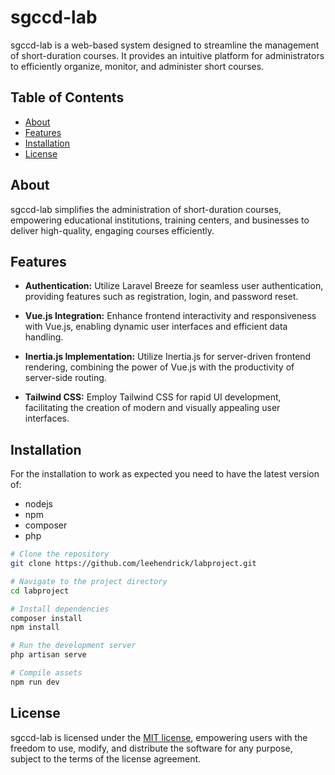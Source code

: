 # sgccd-lab

sgccd-lab is a web-based system designed to streamline the management of short-duration courses. It provides an intuitive platform for administrators to efficiently organize, monitor, and administer short courses.

## Table of Contents

- [About](#about)
- [Features](#features)
- [Installation](#installation)
- [License](#license)

## About
sgccd-lab simplifies the administration of short-duration courses, empowering educational institutions, training centers, and businesses to deliver high-quality, engaging courses efficiently.

## Features

- **Authentication:** Utilize Laravel Breeze for seamless user authentication, providing features such as registration, login, and password reset.

- **Vue.js Integration:** Enhance frontend interactivity and responsiveness with Vue.js, enabling dynamic user interfaces and efficient data handling.

- **Inertia.js Implementation:** Utilize Inertia.js for server-driven frontend rendering, combining the power of Vue.js with the productivity of server-side routing.

- **Tailwind CSS:** Employ Tailwind CSS for rapid UI development, facilitating the creation of modern and visually appealing user interfaces.

## Installation

For the installation to work as expected you need to have the latest version of:
* nodejs
* npm
* composer
* php

```bash
# Clone the repository
git clone https://github.com/leehendrick/labproject.git

# Navigate to the project directory
cd labproject

# Install dependencies
composer install
npm install

# Run the development server
php artisan serve 

# Compile assets
npm run dev 
```
## License
sgccd-lab is licensed under the [MIT license](https://opensource.org/licenses/MIT), empowering users with the freedom to use, modify, and distribute the software for any purpose, subject to the terms of the license agreement.


